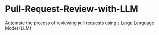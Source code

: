 # Pull-Request-Review-with-LLM
Automate the process of reviewing pull requests using a Large Language Model (LLM)
